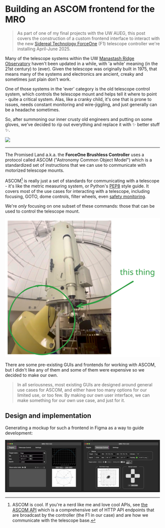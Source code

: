 # Building an ASCOM frontend for the MRO

> As part of one of my final projects with the UW AUEG, this post covers the construction of a custom frontend interface to interact with the new [Sidereal Technology ForceOne](https://siderealtechnology.com/BrushlessManual_1_4.pdf) (F1) telescope controller we're installing April-June 2025. 

Many of the telescope systems within the UW [Manastash Ridge Observatory](https://sites.google.com/a/uw.edu/mro/) haven't been updated in a while, with 'a while' meaning (in the 21st century) to (ever). Given the telescope was originally built in 1975, that means many of the systems and electronics are ancient, creaky and sometimes just plain don't work. 

One of those systems in the 'ever' category is the old telescope control system, which controls the telescope mount and helps tell it where to point - quite a critical system. Alas, like a cranky child, it's one that is prone to issues, needs constant monitoring and wire-jiggling, and just generally can be a headache sometimes.

So, after summoning our inner crusty old engineers and putting on some gloves, we've decided to rip out everything and replace it with ✨ better stuff ✨.

![](images/promised-land.svg)

---

The Promised Land a.k.a. the **ForceOne Brushless Controller** uses a protocol called ASCOM ("Astronomy Common Object Model") which is a standardized set of instructions that we can use to communicate with motorized telescope mounts.

ASCOM[^1] is really just a set of standards for communicating with a telescope - it's like the metric measuring system, or Python's [PEP8](https://peps.python.org/pep-0008/) style guide. It covers most of the use cases for interacting with a telescope, including focusing, GOTO, dome controls, filter wheels, even [safety monitoring](https://ascom-standards.org/api/#/SafetyMonitor%20Specific%20Methods). 

We're *only* focusing on one subset of these commands: those that can be used to control the telescope mount.

![](images/telescopebase.svg)

There are some pre-existing GUIs and frontends for working with ASCOM, but I didn't like any of them and some of them were expensive so we decided to make our own. 

> In all seriousness, most existing GUIs are designed around general use cases for ASCOM, and either have too many options for our limited use, or too few. By making our own user interface, we can make something for our own use case, and just for it.

## Design and implementation

Generating a mockup for such a frontend in Figma as a way to guide development:

![](images/mockup.png)













[^1]: ASCOM is cool. If you're a nerd like me and love cool APIs, see [the ASCOM API](https://ascom-standards.org/api/) which is a comprehensive set of HTTP API endpoints that are broadcast by the controller (the F1 in our case) and are how we communicate with the telescope base. 
